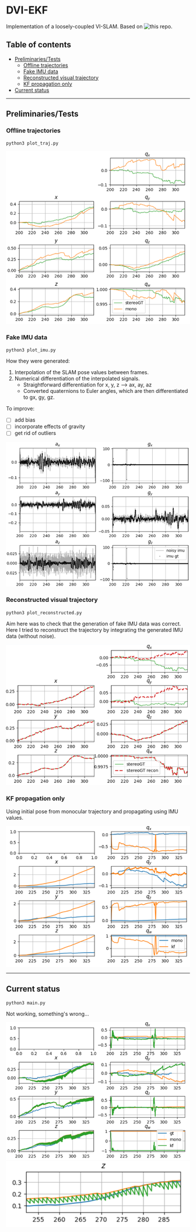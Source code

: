 # DVI-EKF
Implementation of a loosely-coupled VI-SLAM.
Based on ![this repo](https://github.com/skrogh/msf_ekf).

## Table of contents
* [Preliminaries/Tests](#preliminariestests)
  * [Offline trajectories](#offline-trajectories)
  * [Fake IMU data](#fake-imu-data)
  * [Reconstructed visual trajectory](#reconstructed-visual-trajectory)
  * [KF propagation only](#kf-propagation-only)
* [Current status](#current-status)

------

## Preliminaries/Tests
### Offline trajectories
```
python3 plot_traj.py
```
![](img/offline_trajs.PNG)

### Fake IMU data
```
python3 plot_imu.py
```

How they were generated:
1. Interpolation of the SLAM pose values between frames.
2. Numerical differentiation of the interpolated signals.
    * Straightforward differentiation for x, y, z --> ax, ay, az
    * Converted quaternions to Euler angles, which are then differentiated to gx, gy, gz.

To improve:
- [ ] add bias
- [ ] incorporate effects of gravity
- [ ] get rid of outliers

![](img/offline_noisyimu.PNG)

### Reconstructed visual trajectory
```
python3 plot_reconstructed.py
```

Aim here was to check that the generation of fake IMU data was correct.
Here I tried to reconstruct the trajectory by integrating the
generated IMU data (without noise).

![](img/traj_recon.PNG)

### KF propagation only
Using initial pose from monocular trajectory and propagating using IMU values.

![](img/traj_only_prop.PNG)

-----

## Current status
```
python3 main.py
```


Not working, something's wrong...

![](img/kf.PNG)
![](img/kf_z.PNG)
